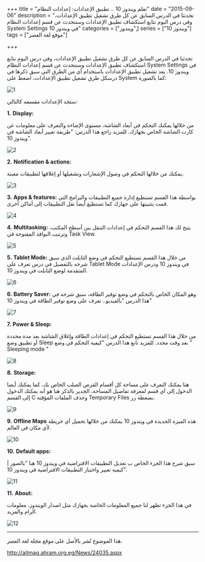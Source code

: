 +++
title = "تعلم ويندوز 10 .. تطبيق الإعدادات: إعدادات النظام"
date = "2015-09-06"
description = "تحدثنا في الدرس السابق عن كل طرق تشغيل تطبيق الإعدادات، وفى درس اليوم نتابع استكشاف تطبيق الإعدادات وسنتحدث عن قسم إعدادات النظام System Settings في ويندوز 10"
categories = ["ويندوز",]
series = ["ويندوز 10"]
tags = ["موقع لغة العصر"]

+++

تحدثنا في الدرس السابق عن كل طرق تشغيل تطبيق الإعدادات، وفى درس اليوم نتابع استكشاف تطبيق الإعدادات وسنتحدث عن قسم إعدادات النظام System Settings في ويندوز 10.
بعد تشغيل تطبيق الإعدادات باستخدام أي من الطرق التي سبق ذكرها في درسكل طرق تشغيل تطبيق الإعدادات، اضغط على System كما بالصورة:

![1](thumbnail-2015-635771399485923672-592.jpg)

ستجد الإعدادات مقسمه كالتالي:

**1.** **Display:**

 من خلالها يمكنك التحكم في أبعاد الشاشة، مستوى الإضاءة والتعرف على معلومات عن كارت الشاشة الخاص بجهازك.
للمزيد راجع هذا الدرس: "طريقة تغيير أبعاد الشاشة في ويندوز 10".

![2](images/2015-635771399632798672-279.jpg)


**2.** **Notification & actions:**

يمكنك من خلالها التحكم في وصول الإشعارات وتشغيلها أو إغلاقها لتطبيقات معينة.

![3](images/2015-635771399789204922-920.jpg)


**3.** **Apps & features:**
بواسطة هذا القسم تستطيع إدارة جميع التطبيقات والبرامج التي قمت بتثبيتها على جهازك كما تستطيع أيضا نقل التطبيقات إلى أماكن أخرى.

![4](images/2015-635771400592798672-279.jpg)


**4.** **Multitasking:**
يتيح لك هذا القسم التحكم في إعدادات التنقل بين أسطح المكتب، وترتيب النوافذ المفتوحة في Task View.

![5](images/2015-635771408870454922-45.jpg)

**5.** **Tablet Mode:**
من خلال هذا القسم تستطيع التحكم في وضع التابلت الذي سبق شرحه بالتفصيل في درس تعرف على Tablet Mode في ويندوز 10 ودرس الإعدادات المتقدمة لوضع التابلت في ويندوز 10.


![6](images/2015-635771409405298672-529.jpg)

**6.** **Battery Saver:**
وهو المكان الخاص بالتحكم في وضع توفير الطاقة، سبق شرحه في هذا الدرس
"بالفيديو.. تعرف على وضع توفير الطاقة في ويندوز 10"

![7](images/2015-635771409569048672-904.jpg)


**7.** **Power & Sleep:**

من خلال هذا القسم تستطيع التحكم في إعدادات الطاقة وإغلاق الشاشة بعد مدة محددة أو تطبيق وضع Sleep بعد وقت محدد.
للمزيد تابع هذا الدرس "كيفية التحكم في وضع " Sleeping mode "


![8](images/2015-635771409742954922-295.jpg)


**8.** **Storage:**

هنا يمكنك التعرف على مساحة كل أقسام القرص الصلب الخاص بك، كما يمكنك أيضا الدخول إلى أي قسم لمعرفة تفاصيل المساحة، الجدير بالذكر هنا هو أنه يمكنك الدخول إلى القسم C وحذف الملفات المؤقتة Temporary Files بضغطة زر.

![9](images/2015-635771410083579922-357.jpg)


**9.** **Offline Maps**
هذه الميزة الجديدة في ويندوز 10 يمكنك من خلالها تحميل أي خريطة لأي مكان في العالم.

![10](images/2015-635771410387017422-701.jpg)


**10.** **Default apps:**

سبق شرح هذا الجزء الخاص ب تعديل التطبيقات الافتراضية في ويندوز 10 هنا "بالصور | كيفية تغيير واختيار التطبيقات الافتراضية في ويندوز 10".

![11](images/2015-635771410552798672-279.jpg)

**11.** **About:**

في هذا الجزء تظهر لنا جميع المعلومات الخاصة بجهازك مثل اصدار الويندوز، معلومات الرام والمزيد.

![12](images/2015-635771410687642422-764.jpg)

---
هذا الموضوع نٌشر باﻷصل على موقع مجلة لغة العصر.

http://aitmag.ahram.org.eg/News/24035.aspx